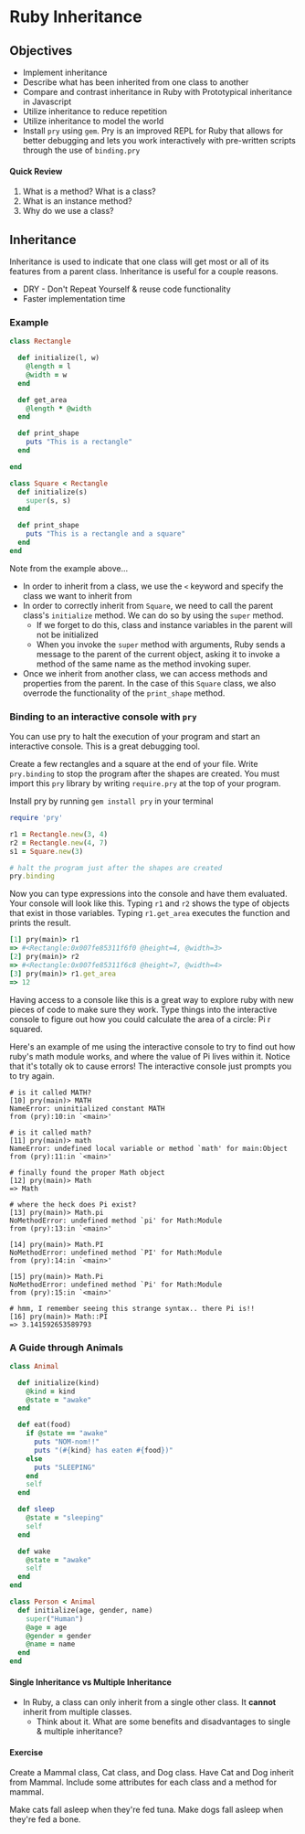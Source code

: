 # Ruby Inheritance

## Objectives

* Implement inheritance
* Describe what has been inherited from one class to another
* Compare and contrast inheritance in Ruby with Prototypical inheritance in Javascript
* Utilize inheritance to reduce repetition
* Utilize inheritance to model the world
* Install `pry` using `gem`. Pry is an improved REPL for Ruby that allows for better debugging and lets you work interactively with pre-written scripts through the use of `binding.pry`

#### Quick Review

1. What is a method? What is a class?
2. What is an instance method?
3. Why do we use a class?

## Inheritance

Inheritance is used to indicate that one class will get most or all of its features from a parent class. Inheritance is useful for a couple reasons.

* DRY - Don't Repeat Yourself & reuse code functionality
* Faster implementation time

### Example

```ruby
class Rectangle

  def initialize(l, w)
    @length = l
    @width = w
  end

  def get_area
    @length * @width
  end

  def print_shape
    puts "This is a rectangle"
  end

end

class Square < Rectangle
  def initialize(s)
    super(s, s)
  end

  def print_shape
    puts "This is a rectangle and a square"
  end
end
```

Note from the example above...

* In order to inherit from a class, we use the `<` keyword and specify the class we want to inherit from
* In order to correctly inherit from `Square`, we need to call the parent class's `initialize` method. We can do so by using the `super` method.
  * If we forget to do this, class and instance variables in the parent will not be initialized
  * When you invoke the `super` method with arguments, Ruby sends a message to the parent of the current object, asking it to invoke a method of the same name as the method invoking super.
* Once we inherit from another class, we can access methods and properties from the parent. In the case of this `Square` class, we also overrode the functionality of the `print_shape` method.

### Binding to an interactive console with `pry`

You can use pry to halt the execution of your program and start an interactive console. This is a great debugging tool.

Create a few rectangles and a square at the end of your file. Write `pry.binding` to stop the program after the shapes are created. You must import this `pry` library by writing `require.pry` at the top of your program.

Install pry by running `gem install pry` in your terminal

```ruby
require 'pry'

r1 = Rectangle.new(3, 4)
r2 = Rectangle.new(4, 7)
s1 = Square.new(3)

# halt the program just after the shapes are created
pry.binding
```

Now you can type expressions into the console and have them evaluated. Your console will look like this. Typing `r1` and `r2` shows the type of objects that exist in those variables. Typing `r1.get_area` executes the function and prints the result.

```ruby
[1] pry(main)> r1
=> #<Rectangle:0x007fe85311f6f0 @height=4, @width=3>
[2] pry(main)> r2
=> #<Rectangle:0x007fe85311f6c8 @height=7, @width=4>
[3] pry(main)> r1.get_area
=> 12
```

Having access to a console like this is a great way to explore ruby with new pieces of code to make sure they work. Type things into the interactive console to figure out how you could calculate the area of a circle: Pi r squared.

Here's an example of me using the interactive console to try to find out how ruby's math module works, and where the value of Pi lives within it. Notice that it's totally ok to cause errors! The interactive console just prompts you to try again.

```text
# is it called MATH?
[10] pry(main)> MATH
NameError: uninitialized constant MATH
from (pry):10:in `<main>'

# is it called math?
[11] pry(main)> math
NameError: undefined local variable or method `math' for main:Object
from (pry):11:in `<main>'

# finally found the proper Math object
[12] pry(main)> Math
=> Math

# where the heck does Pi exist?
[13] pry(main)> Math.pi
NoMethodError: undefined method `pi' for Math:Module
from (pry):13:in `<main>'

[14] pry(main)> Math.PI
NoMethodError: undefined method `PI' for Math:Module
from (pry):14:in `<main>'

[15] pry(main)> Math.Pi
NoMethodError: undefined method `Pi' for Math:Module
from (pry):15:in `<main>'

# hmm, I remember seeing this strange syntax.. there Pi is!!
[16] pry(main)> Math::PI
=> 3.141592653589793
```

### A Guide through Animals

```ruby
class Animal

  def initialize(kind)
    @kind = kind
    @state = "awake"
  end

  def eat(food)
    if @state == "awake"
      puts "NOM-nom!!"
      puts "(#{kind} has eaten #{food})"
    else
      puts "SLEEPING"
    end
    self
  end

  def sleep
    @state = "sleeping"
    self
  end

  def wake
    @state = "awake"
    self
  end
end

class Person < Animal
  def initialize(age, gender, name)
    super("Human")
    @age = age
    @gender = gender
    @name = name
  end
end
```

#### Single Inheritance vs Multiple Inheritance

* In Ruby, a class can only inherit from a single other class. It **cannot** inherit from multiple classes.
  * Think about it. What are some benefits and disadvantages to single & multiple inheritance?

#### Exercise

Create a Mammal class, Cat class, and Dog class. Have Cat and Dog inherit from Mammal. Include some attributes for each class and a method for mammal.

Make cats fall asleep when they're fed tuna. Make dogs fall asleep when they're fed a bone.

